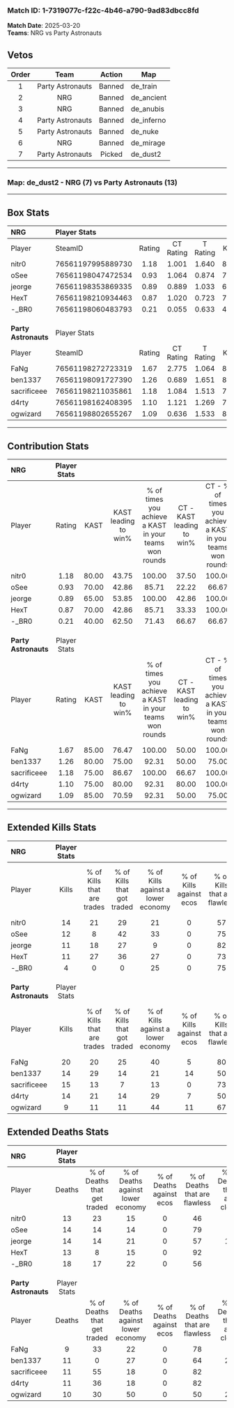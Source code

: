 ### Match ID: 1-7319077c-f22c-4b46-a790-9ad83dbcc8fd  
**Match Date**: 2025-03-20  
**Teams**: NRG vs Party Astronauts  

## Vetos  

| Order | Team | Action | Map |
| :---: | :--: | :----: | --- |
| 1 | Party Astronauts | Banned | de_train |
| 2 | NRG | Banned | de_ancient |
| 3 | NRG | Banned | de_anubis |
| 4 | Party Astronauts | Banned | de_inferno |
| 5 | Party Astronauts | Banned | de_nuke |
| 6 | NRG | Banned | de_mirage |
| 7 | Party Astronauts | Picked | de_dust2 |

---  

### **Map**: de_dust2 - NRG (7) vs Party Astronauts (13)  
---  

## Box Stats  

| **NRG**              | Player Stats      |        |           |          |       |       |       |         |        |      |     |
| :- | :- | :-: | :-: | :-: | :-: | :-: | :-: | :-: | :-: | :-: | :-: |
| Player               | SteamID           | Rating | CT Rating | T Rating | KAST  |  ADR  | Kills | Assists | Deaths | K/D  | HS% |
| nitr0                | 76561197995889730 |  1.18  |   1.001   |  1.640   | 80.00 | 80.5  |  14   |    3    |   13   | 1.08 | 50  |
| oSee                 | 76561198047472534 |  0.93  |   1.064   |  0.874   | 70.00 | 61.9  |  12   |    3    |   14   | 0.86 | 50  |
| jeorge               | 76561198353869335 |  0.89  |   0.889   |  1.033   | 65.00 | 72.0  |  11   |    5    |   14   | 0.79 | 54  |
| HexT                 | 76561198210934463 |  0.87  |   1.020   |  0.723   | 70.00 | 49.5  |  11   |    3    |   13   | 0.85 | 54  |
| -_BR0                | 76561198060483793 |  0.21  |   0.055   |  0.633   | 40.00 | 43.5  |   4   |    4    |   18   | 0.22 | 75  |
|                      |                   |        |           |          |       |       |       |         |        |      |     |
|                      |                   |        |           |          |       |       |       |         |        |      |     |
|                      |                   |        |           |          |       |       |       |         |        |      |     |
| **Party Astronauts** | Player Stats      |        |           |          |       |       |       |         |        |      |     |
| Player               | SteamID           | Rating | CT Rating | T Rating | KAST  |  ADR  | Kills | Assists | Deaths | K/D  | HS% |
| FaNg                 | 76561198272723319 |  1.67  |   2.775   |  1.064   | 85.00 | 105.4 |  20   |    5    |   9    | 2.22 | 65  |
| ben1337              | 76561198091727390 |  1.26  |   0.689   |  1.651   | 80.00 | 85.4  |  14   |    5    |   11   | 1.27 | 57  |
| sacrificeee          | 76561198211035861 |  1.18  |   1.084   |  1.513   | 75.00 | 63.0  |  15   |    3    |   11   | 1.36 | 80  |
| d4rty                | 76561198162408395 |  1.10  |   1.121   |  1.269   | 75.00 | 56.1  |  14   |    0    |   11   | 1.27 | 50  |
| ogwizard             | 76561198802655267 |  1.09  |   0.636   |  1.533   | 85.00 | 74.4  |   9   |   10    |   10   | 0.90 | 66  |
---  

## Contribution Stats  

| **NRG**              | Player Stats |       |                      |                                                        |                           |                                                             |                          |                                                            |
| :- | :-: | :-: | :-: | :-: | :-: | :-: | :-: | :-: |
| Player               |    Rating    | KAST  | KAST leading to win% | % of times you achieve a KAST in your teams won rounds | CT - KAST leading to win% | CT - % of times you achieve a KAST in your teams won rounds | T - KAST leading to win% | T - % of times you achieve a KAST in your teams won rounds |
| nitr0                |     1.18     | 80.00 |        43.75         |                         100.00                         |           37.50           |                           100.00                            |          50.00           |                           100.00                           |
| oSee                 |     0.93     | 70.00 |        42.86         |                         85.71                          |           22.22           |                            66.67                            |          80.00           |                           100.00                           |
| jeorge               |     0.89     | 65.00 |        53.85         |                         100.00                         |           42.86           |                           100.00                            |          66.67           |                           100.00                           |
| HexT                 |     0.87     | 70.00 |        42.86         |                         85.71                          |           33.33           |                           100.00                            |          60.00           |                           75.00                            |
| -_BR0                |     0.21     | 40.00 |        62.50         |                         71.43                          |           66.67           |                            66.67                            |          60.00           |                           75.00                            |
|                      |              |       |                      |                                                        |                           |                                                             |                          |                                                            |
|                      |              |       |                      |                                                        |                           |                                                             |                          |                                                            |
|                      |              |       |                      |                                                        |                           |                                                             |                          |                                                            |
| **Party Astronauts** | Player Stats |       |                      |                                                        |                           |                                                             |                          |                                                            |
| Player               |    Rating    | KAST  | KAST leading to win% | % of times you achieve a KAST in your teams won rounds | CT - KAST leading to win% | CT - % of times you achieve a KAST in your teams won rounds | T - KAST leading to win% | T - % of times you achieve a KAST in your teams won rounds |
| FaNg                 |     1.67     | 85.00 |        76.47         |                         100.00                         |           50.00           |                           100.00                            |          100.00          |                           100.00                           |
| ben1337              |     1.26     | 80.00 |        75.00         |                         92.31                          |           50.00           |                            75.00                            |          90.00           |                           100.00                           |
| sacrificeee          |     1.18     | 75.00 |        86.67         |                         100.00                         |           66.67           |                           100.00                            |          100.00          |                           100.00                           |
| d4rty                |     1.10     | 75.00 |        80.00         |                         92.31                          |           80.00           |                           100.00                            |          80.00           |                           88.89                            |
| ogwizard             |     1.09     | 85.00 |        70.59         |                         92.31                          |           50.00           |                            75.00                            |          81.82           |                           100.00                           |
---  

## Extended Kills Stats  

| **NRG**              | Player Stats |                            |                            |                                    |                         |                              |                                 |                                       |                    |           |
| :- | :-: | :-: | :-: | :-: | :-: | :-: | :-: | :-: | :-: | :-: |
| Player               |    Kills     | % of Kills that are trades | % of Kills that got traded | % of Kills against a lower economy | % of Kills against ecos | % of Kills that are flawless | % of Kills that are close duels | % of Kills that are assisted by flash | Pistol Round Kills | AWP Kills |
| nitr0                |      14      |             21             |             29             |                 21                 |            0            |              57              |               14                |                   0                   |         4          |     0     |
| oSee                 |      12      |             8              |             42             |                 33                 |            0            |              75              |                8                |                   0                   |         1          |     7     |
| jeorge               |      11      |             18             |             27             |                 9                  |            0            |              82              |                9                |                   0                   |         0          |     0     |
| HexT                 |      11      |             27             |             36             |                 27                 |            0            |              73              |                9                |                   0                   |         0          |     0     |
| -_BR0                |      4       |             0              |             0              |                 25                 |            0            |              75              |                0                |                  25                   |         0          |     0     |
|                      |              |                            |                            |                                    |                         |                              |                                 |                                       |                    |           |
|                      |              |                            |                            |                                    |                         |                              |                                 |                                       |                    |           |
|                      |              |                            |                            |                                    |                         |                              |                                 |                                       |                    |           |
| **Party Astronauts** | Player Stats |                            |                            |                                    |                         |                              |                                 |                                       |                    |           |
| Player               |    Kills     | % of Kills that are trades | % of Kills that got traded | % of Kills against a lower economy | % of Kills against ecos | % of Kills that are flawless | % of Kills that are close duels | % of Kills that are assisted by flash | Pistol Round Kills | AWP Kills |
| FaNg                 |      20      |             20             |             25             |                 40                 |            5            |              80              |               10                |                   0                   |         1          |     0     |
| ben1337              |      14      |             29             |             14             |                 21                 |           14            |              50              |               14                |                   7                   |         0          |     0     |
| sacrificeee          |      15      |             13             |             7              |                 13                 |            0            |              73              |                0                |                   0                   |         4          |     0     |
| d4rty                |      14      |             21             |             14             |                 29                 |            7            |              50              |                7                |                   7                   |         3          |     0     |
| ogwizard             |      9       |             11             |             11             |                 44                 |           11            |              67              |                0                |                   0                   |         2          |     4     |
## Extended Deaths Stats  

| **NRG**              | Player Stats |                             |                                   |                          |                               |                            |                           |               |
| :- | :-: | :-: | :-: | :-: | :-: | :-: | :-: | :-: |
| Player               |    Deaths    | % of Deaths that get traded | % of Deaths against lower economy | % of Deaths against ecos | % of Deaths that are flawless | % of Deaths that are close | % of Deaths while blinded | Deaths to AWP |
| nitr0                |      13      |             23              |                15                 |            0             |              46               |             8              |             8             |       2       |
| oSee                 |      14      |             14              |                14                 |            0             |              79               |             7              |             0             |       1       |
| jeorge               |      14      |             14              |                21                 |            0             |              57               |             14             |             0             |       0       |
| HexT                 |      13      |              8              |                15                 |            0             |              92               |             0              |             0             |       0       |
| -_BR0                |      18      |             17              |                22                 |            0             |              56               |             6              |             6             |       1       |
|                      |              |                             |                                   |                          |                               |                            |                           |               |
|                      |              |                             |                                   |                          |                               |                            |                           |               |
|                      |              |                             |                                   |                          |                               |                            |                           |               |
| **Party Astronauts** | Player Stats |                             |                                   |                          |                               |                            |                           |               |
| Player               |    Deaths    | % of Deaths that get traded | % of Deaths against lower economy | % of Deaths against ecos | % of Deaths that are flawless | % of Deaths that are close | % of Deaths while blinded | Deaths to AWP |
| FaNg                 |      9       |             33              |                22                 |            0             |              78               |             0              |             0             |       1       |
| ben1337              |      11      |              0              |                27                 |            0             |              64               |             27             |             0             |       1       |
| sacrificeee          |      11      |             55              |                18                 |            0             |              82               |             0              |             0             |       3       |
| d4rty                |      11      |             36              |                18                 |            0             |              82               |             0              |             0             |       1       |
| ogwizard             |      10      |             30              |                50                 |            0             |              50               |             20             |            10             |       1       |

